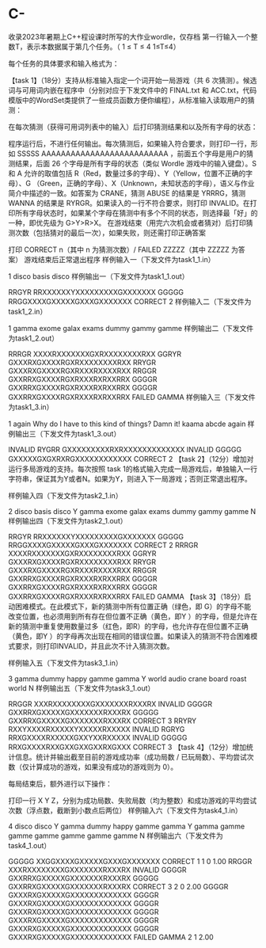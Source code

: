 # C-
收录2023年暑期上C++程设课时所写的大作业wordle，仅存档
第一行输入一个整数T，表示本数据属于第几个任务。（
1
≤
T
≤
4
1≤T≤4）

每个任务的具体要求和输入格式为：

【task 1】（18分）支持从标准输入指定一个词开始一局游戏（共 6 次猜测）。候选词与可用词内嵌在程序中（分别对应于下发文件中的 FINAL.txt 和 ACC.txt，代码模版中的WordSet类提供了一些成员函数方便你编程），从标准输入读取用户的猜测：

在每次猜测（获得可用词列表中的输入）后打印猜测结果和以及所有字母的状态：

程序运行后，不进行任何输出。每次猜测后，如果输入符合要求，则打印一行，形如 SSSSS AAAAAAAAAAAAAAAAAAAAAAAAAA ，前面五个字母是用户的猜测结果，后面 26 个字母是所有字母的状态（类似 Wordle 游戏中的输入键盘）。S 和 A 允许的取值包括 R（Red，数量过多的字母）、Y（Yellow，位置不正确的字母）、G （Green，正确的字母）、X（Unknown，未知状态的字母），语义与作业简介中描述的一致。如答案为 CRANE，猜测 ABUSE 的结果是 YRRRG，猜测 WANNA 的结果是 RYRGR。如果读入的一行不符合要求，则打印 INVALID。在打印所有字母状态时，如果某个字母在猜测中有多个不同的状态，则选择最「好」的一种，即优先级为 G>Y>R>X。
在游戏结束（用完六次机会或者猜对）后打印猜测次数（包括猜对的最后一次），如果失败，则还需打印正确答案

打印 CORRECT n（其中 n 为猜测次数）/ FAILED ZZZZZ（其中 ZZZZZ 为答案）
游戏结束后正常退出程序
样例输入一（下发文件为task1_1.in）

1
disco
basis
disco
样例输出一（下发文件为task1_1.out）

RRGYR RRXXXXXXYXXXXXXXXXGXXXXXXX
GGGGG RRGGXXXXGXXXXXGXXXGXXXXXXX
CORRECT 2
样例输入二（下发文件为task1_2.in）

1
gamma
exome
galax
exams
dummy
gammy
gamme
样例输出二（下发文件为task1_2.out）

RRRGR XXXXRXXXXXXXGXRXXXXXXXXRXX
GGRYR GXXXRXGXXXXRGXRXXXXXXXXRXX
RRYGR GXXXRXGXXXXRGXRXXXRXXXXRXX
RRGGR GXXRRXGXXXXRGXRXXXRXRXXRRX
GGGGR GXXRRXGXXXXRGXRXXXRXRXXRRX
GGGGR GXXRRXGXXXXRGXRXXXRXRXXRRX
FAILED GAMMA
样例输入三（下发文件为task1_3.in）

1
again
Why do I have to this kind of things? Damn it!
kaama
abcde
again
样例输出三（下发文件为task1_3.out）

INVALID
RYGRR GXXXXXXXXXRXRXXXXXXXXXXXXX
INVALID
GGGGG GXXXXXGXGXRXRGXXXXXXXXXXXX
CORRECT 2
【task 2】（12分）增加对运行多局游戏的支持。每次按照 task 1的格式输入完成一局游戏后，单独输入一行字符串，保证其为Y或者N。如果为Y，则进入下一局游戏；否则正常退出程序。

样例输入四（下发文件为task2_1.in）

2
disco
basis
disco
Y
gamma
exome
galax
exams
dummy
gammy
gamme
N
样例输出四（下发文件为task2_1.out）

RRGYR RRXXXXXXYXXXXXXXXXGXXXXXXX
GGGGG RRGGXXXXGXXXXXGXXXGXXXXXXX
CORRECT 2
RRRGR XXXXRXXXXXXXGXRXXXXXXXXRXX
GGRYR GXXXRXGXXXXRGXRXXXXXXXXRXX
RRYGR GXXXRXGXXXXRGXRXXXRXXXXRXX
RRGGR GXXRRXGXXXXRGXRXXXRXRXXRRX
GGGGR GXXRRXGXXXXRGXRXXXRXRXXRRX
GGGGR GXXRRXGXXXXRGXRXXXRXRXXRRX
FAILED GAMMA
【task 3】（18分）启动困难模式。在此模式下，新的猜测中所有位置正确（绿色，即 G）的字母不能改变位置，也必须用到所有存在但位置不正确（黄色，即Y ）的字母，但是允许在新的猜测中重复使用数量过多（红色，即R）的字母，也允许存在但位置不正确（黄色，即Y ）的字母再次出现在相同的错误位置。如果读入的猜测不符合困难模式要求，则打印INVALID，并且此次不计入猜测次数。

样例输入五（下发文件为task3_1.in）

3
gamma
dummy
happy
gamme
gamma
Y
world
audio
crane
board
roast
world
N
样例输出五（下发文件为task3_1.out）

RRGGR XXXRXXXXXXXXGXXXXXXXRXXXRX
INVALID
GGGGR GXXRRXGXXXXXGXXXXXXXRXXXRX
GGGGG GXXRRXGXXXXXGXXXXXXXRXXXRX
CORRECT 3
RRYRY RXXYXXXXRXXXXXYXXXXXRXXXXX
INVALID
RGRYG RRXGXXXXRXXXXXGXXYXXRXXXXX
INVALID
GGGGG RRXGXXXXRXXGXXGXXGXXRXGXXX
CORRECT 3
【task 4】（12分）增加统计信息。统计并输出截至目前的游戏成功率（成功局数 / 已玩局数）、平均尝试次数（仅计算成功的游戏，如果没有成功的游戏则为 0）。

每局结束后，额外进行以下操作：

打印一行 X Y Z，分别为成功局数、失败局数（均为整数）和成功游戏的平均尝试次数（浮点数，截断到小数点后两位）
样例输入六（下发文件为task4_1.in）

4
disco
disco
Y
gamma
dummy
happy
gamme
gamma
Y
gamma
gamme
gamme
gamme
gamme
gamme
gamme
N
样例输出六（下发文件为task4_1.out）

GGGGG XXGGXXXXGXXXXXGXXXGXXXXXXX
CORRECT 1
1 0 1.00
RRGGR XXXRXXXXXXXXGXXXXXXXRXXXRX
INVALID
GGGGR GXXRRXGXXXXXGXXXXXXXRXXXRX
GGGGG GXXRRXGXXXXXGXXXXXXXRXXXRX
CORRECT 3
2 0 2.00
GGGGR GXXXRXGXXXXXGXXXXXXXXXXXXX
GGGGR GXXXRXGXXXXXGXXXXXXXXXXXXX
GGGGR GXXXRXGXXXXXGXXXXXXXXXXXXX
GGGGR GXXXRXGXXXXXGXXXXXXXXXXXXX
GGGGR GXXXRXGXXXXXGXXXXXXXXXXXXX
GGGGR GXXXRXGXXXXXGXXXXXXXXXXXXX
FAILED GAMMA
2 1 2.00
